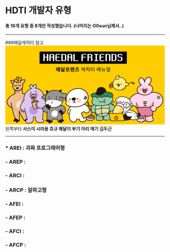 HDTI 개발자 유형
==
#### 총 16개 유형 중 8개만 작성했습니다. (나머지는 O0sun님께서..)
***
###해달캐릭터 참고
![해달캐릭터](./images/해달캐릭터.png)
왼쪽부터   **사스미 시라용 흐규 해달이 부기 아리 매기 김두근**
***
 ### * AREI : 괴짜 프로그래머형
### - AREP : 
### - ARCI :
### - ARCP : 알파고형
### - AFEI :
### - AFEP :
### - AFCI :
### - AFCP :
